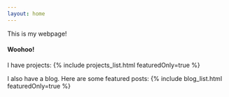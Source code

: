 ```yaml
---
layout: home
---
```


This is my webpage!

#### Woohoo!

I have projects:
{% include projects_list.html featuredOnly=true %}

I also have a blog. Here are some featured posts:
{% include blog_list.html featuredOnly=true %}